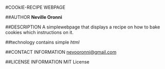 #COOkIE-RECIPE WEBPAGE

##AUTHOR
 **Neville Oronni**

##DESCRIPTION
  A simplewebpage that displays a recipe on how to bake cookies which instructions on it.

##technology 
 contains simple _html_

##CONTACT INFORMATION
  nevooronni@gmail.com

##LICENSE INFORMATION
 MIT License

